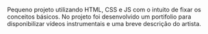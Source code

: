 Pequeno projeto utilizando HTML, CSS e JS com o intuito de fixar os conceitos básicos. No projeto foi desenvolvido um portifolio para disponibilizar vídeos instrumentais e uma breve descrição do artista.
